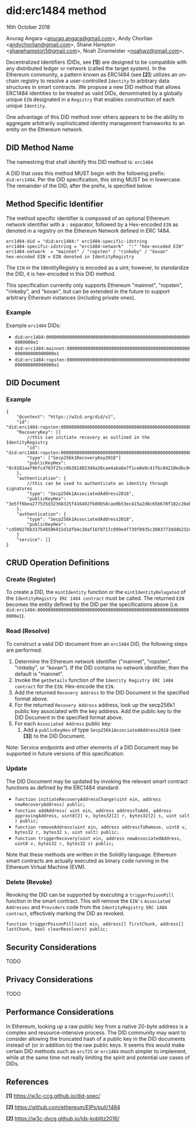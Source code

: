 did:erc1484 method
=================
16th October 2018

Anurag Angara <<anurag.angara@gmail.com>>,
Andy Chorlian <<andychorlian@gmail.com>>,
Shane Hampton <<shanehampton1@gmail.com>>,
Noah Zinsmeister <<noahwz@gmail.com>>,


Decentralized Identifiers (DIDs, see **[1]**) are designed to be compatible with any distributed ledger or network (called the target system).
In the Ethereum community, a pattern known as ERC1484 (see **[2]**) utilizes an on-chain registry to resolve a user-controlled `Identity` to arbitrary data structures in smart contracts.
We propose a new DID method that allows ERC1484 identities to be treated as valid DIDs, denominated by a globally unique `EIN` designated in a `Registry` that enables construction of each unique `Identity`. 

One advantage of this DID method over others appears to be the ability to aggregate arbitrarily sophisticated identity management frameworks to an entity on the Ethereum network.

## DID Method Name

The namestring that shall identify this DID method is: `erc1484`

A DID that uses this method MUST begin with the following prefix: `did:erc1484`. Per the DID specification, this string MUST be in lowercase. The remainder of the DID, after the prefix, is specified below.

## Method Specific Identifier

The method specific identifier is composed of an optional Ethereum network identifier with a `:` separator, followed by a Hex-encoded `EIN` as denoted in a registry on the Ethereum Network defined in ERC 1484.

	erc1484-did = "did:erc1484:" erc1484-specific-idstring
	erc1484-specific-idstring = "erc1484-network"  ":" "hex-encoded EIN"
	erc1484-network  = "mainnet" / "ropsten" / "rinkeby" / "kovan"
	hex-encoded EIN = EIN denoted in IdentityRegistry


The `EIN` in the IdentityRegistry is encoded as a uint; however, to standardize the DID, it is hex-encoded in this DID method.

This specification currently only supports Ethereum "mainnet", "ropsten", "rinkeby", and "kovan", but
can be extended in the future to support arbitrary Ethereum instances (including private ones).

### Example

Example `erc1484` DIDs:

 * `did:erc1484:00000000000000000000000000000000000000000000000000000000000000e1`
 * `did:erc1484:mainnet:00000000000000000000000000000000000000000000000000000000000000e1`
 * `did:erc1484:ropsten:00000000000000000000000000000000000000000000000000000000000000e1`

## DID Document

### Example

	{
		"@context": "https://w3id.org/did/v1",
		"id": "did:erc1484:ropsten:00000000000000000000000000000000000000000000000000000000000000e1",
		"RecoveryKey": [{
			//this can initiate recovery as outlined in the IdentityRegistry
			"id": "did:erc1484:ropsten:00000000000000000000000000000000000000000000000000000000000000e1",
      		"type": ["Secp256k1RecoveryKey2018"]
			"publicKeyHex": "0c8181aaf9bfcd703f25cc6b3814023d4a38cae4aba6e7f1ce8e0c41fbc84210edbc04a97ea6f566e376261c465387f730a39f2f87fd74512ca55a32caea71ce"
		},
		"authentication": {
			//this can be used to authenticate an identity through signatures
			"type": "Secp256k1AssociatedAddress2018",
			"publicKeyHex": "3e5ff6bea277535d32368325f416492fb89b58cae0b53ec415a2d8c65b670f182c26eb093402b6f5315816d881806f0b8b8cce4e9ee5cf5d759ff99af1da7d65"
		},
		"authentication": {
			"type": "Secp256k1AssociatedAddress2018",
			"publicKeyHex": "cd509276b337548586915d1dfb4c38af16f8717c099e4f739f8935c3983773dd4b232c6fec946832afe092fa60b1033a767c50469fb58e4b91e4a21a16dbe1ac"
		}
		"service": []
	}


## CRUD Operation Definitions

### Create (Register)

To create a DID, the `mintIdentity` function or the `mintIdentityDelegated` of the `IdentityRegistry ERC 1484 contract` must be called. The returned `EIN` becomes the entity defined by the DID per the specifications above (i.e. `did:erc1484:00000000000000000000000000000000000000000000000000000000000000e1`).

### Read (Resolve)

To construct a valid DID document from an `erc1484` DID, the following steps are performed:

1. Determine the Ethereum network identifier ("mainnet", "ropsten", "rinkeby", or "kovan"). If the DID contains no network identifier, then the default is "mainnet".
1. Invoke the `getDetails` function of the `Identity Registry ERC 1484 contract` for the `EIN`. Hex-encode the `EIN`.
  1. Add the returned `Recovery Address` to the DID Document in the specified format above.
  1. For the returned `Recovery Address` address, look up the secp256k1 public key associated with the key address. Add the public key to the DID Document in the specified format above.
1. For each `Associated Address` public key:
	1. Add a `publicKeyHex` of type `Secp256k1AssociatedAddress2018` (see **[3]**) to the DID Document.

Note: Service endpoints and other elements of a DID Document may be supported in future versions of this specification.

### Update

The DID Document may be updated by invoking the relevant smart contract functions as defined by the ERC1484 standard:

 * `function initiateRecoveryAddressChange(uint ein, address newRecoveryAddress) public;`
 * `function addAddress(
    uint ein, address addressToAdd, address approvingAddress, uint8[2] v, bytes32[2] r, bytes32[2] s, uint salt
) public;`
 * `function removeAddress(uint ein, address addressToRemove, uint8 v, bytes32 r, bytes32 s, uint salt) public;`
 * `function triggerRecovery(uint ein, address newAssociatedAddress, uint8 v, bytes32 r, bytes32 s) public;`

Note that these methods are written in the Solidity language. Ethereum smart contracts are actually executed as binary code running in the Ethereum Virtual Machine (EVM).

### Delete (Revoke)

Revoking the DID can be supported by executing a `triggerPoisonPill` function in the smart contract. This will remove the `EIN's` `Associated Addresses` and `Providers` code from the `IdentityRegistry ERC 1484 contract`, effectively marking the DID as revoked.

`function triggerPoisonPill(uint ein, address[] firstChunk, address[] lastChunk, bool clearResolvers) public;`

## Security Considerations

TODO

## Privacy Considerations

TODO

## Performance Considerations

In Ethereum, looking up a raw public key from a native 20-byte address is a complex and resource-intensive process. The DID community may want to consider allowing the truncated hash of a public key in the DID documents instead of (or in addition to) the raw public keys. It seems this would make certain DID methods such as `erc725` or `erc1484` much simpler to implement, while at the same time not really limiting the spirit and potential use cases of DIDs.

References
----------

 **[1]** https://w3c-ccg.github.io/did-spec/

 **[2]** https://github.com/ethereum/EIPs/pull/1484

 **[2]** https://w3c-dvcg.github.io/lds-koblitz2016/
